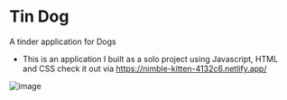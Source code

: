 # Tin Dog
 A tinder application for Dogs
 - This is an application I built as a solo project using Javascript, HTML and CSS check it out via
 https://nimble-kitten-4132c6.netlify.app/
 
 ![image](https://user-images.githubusercontent.com/86437318/215274490-9bf57537-8cdb-4086-adc6-33b0f6e8cb56.png)

